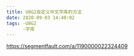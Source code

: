 ```yaml
---
title: U8G2自定义中文字库的方法
date: 2020-09-03 14:40:02
tags: -U8G2
      -字库
---
```

https://segmentfault.com/a/1190000022324409
